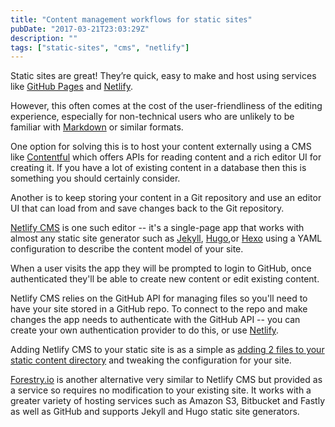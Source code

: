 ```yaml
---
title: "Content management workflows for static sites"
pubDate: "2017-03-21T23:03:29Z"
description: ""
tags: ["static-sites", "cms", "netlify"]
---
```


Static sites are great! They’re quick, easy to make and host using services like [GitHub Pages](https://pages.github.com) and [Netlify](https://www.netlify.com).

However, this often comes at the cost of the user-friendliness of the editing experience, especially for non-technical users who are unlikely to be familiar with [Markdown](https://daringfireball.net/projects/markdown/) or similar formats.

One option for solving this is to host your content externally using a CMS like [Contentful](https://www.contentful.com) which offers APIs for reading content and a rich editor UI for creating it. If you have a lot of existing content in a database then this is something you should certainly consider.

Another is to keep storing your content in a Git repository and use an editor UI that can load from and save changes back to the Git repository.

[Netlify CMS](https://github.com/netlify/netlify-cms) is one such editor -- it's a single-page app that works with almost any static site generator such as [Jekyll](http://jekyllrb.com), [Hugo](https://gohugo.io),or [Hexo](https://hexo.io) using a YAML configuration to describe the content model of your site.

When a user visits the app they will be prompted to login to GitHub, once authenticated they'll be able to create new content or edit existing content.

Netlify CMS relies on the GitHub API for managing files so you'll need to have your site stored in a GitHub repo. To connect to the repo and make changes the app needs to authenticate with the GitHub API -- you can create your own authentication provider to do this, or use [Netlify](https://www.netlify.com/docs/authentication-providers/#authentication-providers).

Adding Netlify CMS to your static site is as a simple as [adding 2 files to your static content directory](https://github.com/netlify/netlify-cms/blob/master/docs/quick-start.md#app-file-structure) and tweaking the configuration for your site.

[Forestry.io](https://forestry.io) is another alternative very similar to Netlify CMS but provided as a service so requires no modification to your existing site. It works with a greater variety of hosting services such as Amazon S3, Bitbucket and Fastly as well as GitHub and supports Jekyll and Hugo static site generators.
